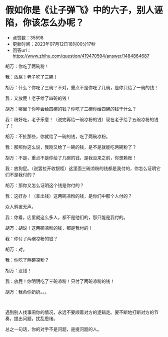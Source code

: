 # 假如你是《让子弹飞》中的六子，别人诬陷，你该怎么办呢？
- 点赞数：35598
- 更新时间：2023年07月12日18时00分17秒
- 回答url：https://www.zhihu.com/question/419470594/answer/1484864687
<body>
 <p data-pid="iSL3mrkM">胡万：你吃了两碗粉！</p>
 <p data-pid="Z2jFhbjE">我：放屁！老子吃了三碗！</p>
 <p data-pid="5dxWpU0P">胡万：什么？你吃了三碗？不对，重点不是你吃了几碗，是你只给了一碗的钱！</p>
 <p data-pid="UizeABNj">我：又放屁！老子给了四碗的钱！</p>
 <p data-pid="cIDwY7a2">胡万：哪里？你咋会给四碗的钱？你吃了三碗你给四碗的钱干什么？</p>
 <p data-pid="OyQmT_iH">我：粉好吃，老子乐意！（说完再给一碗凉粉的钱）现在老子给了五碗凉粉的钱了！</p>
 <p data-pid="WWdU1PeM">胡万：不扯那些，你就给了一碗的钱，吃了两碗凉粉。</p>
 <p data-pid="G3dURN1j">我：那照你这么说，我刚又给了一碗的钱，是不是就能吃两碗粉了？</p>
 <p data-pid="nc00hMdJ">胡万：不是，重点不是你给了几碗的钱，是我没来之前，你想赖账！</p>
 <p data-pid="Bv-u-Upd">我：放狗屁。（说罢拉开收银柜）这里面三碗凉粉的钱都是我付的，你怎么证明它们不是我付的？</p>
 <p data-pid="2nogHn3d">胡万：那你又怎么证明这个钱是你付的？</p>
 <p data-pid="36ZQ0nwN">我：这好办！（拿出钱）这两碗凉粉的钱，是你们中那个人付的？</p>
 <p data-pid="KeTTPmwV">众人鸦雀无声。</p>
 <p data-pid="q_LbUL2A">我：你看，店里就这么多人，都不是他们的，那只能是我付的。</p>
 <p data-pid="fwRk9gy5">胡万：胡说！这两碗凉粉的钱，都是我付的！</p>
 <p data-pid="CEBbfhfX">我：你付了两碗凉粉的钱？</p>
 <p data-pid="Pfcu_sqB">胡万：对。</p>
 <p data-pid="QFGNjtNq">我：你吃了两碗凉粉？</p>
 <p data-pid="DsKLsxiN">胡万：没错！</p>
 <p data-pid="ftAhzdPJ">我：放屁！你明明吃了三碗凉粉！只付了两碗凉粉的钱！</p>
 <p data-pid="UG-uEugp">胡万：我肏你奶奶。。。</p>
 <p class="ztext-empty-paragraph"><br></p>
 <p data-pid="crw3iNpO">遇到别人找事闹你的情况，永远不要顺着对方的逻辑走。要不断地打断对方的节奏，提出问题，扰乱思绪。</p>
 <p data-pid="6Dpp4MAw">总之一句话，你的对手不是问题，是提问题的人。</p>
</body>